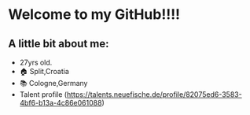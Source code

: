 # Welcome to my GitHub!!!!

## A little bit about me:

- 27yrs old.
- :house: Split,Croatia
- :books: Cologne,Germany
-  Talent profile (https://talents.neuefische.de/profile/82075ed6-3583-4bf6-b13a-4c86e061088)
